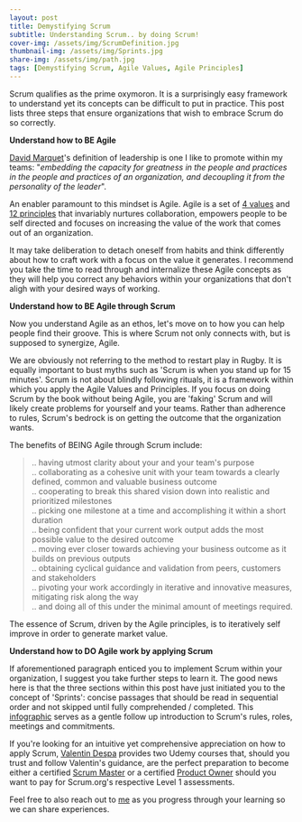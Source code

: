 ```yaml
---
layout: post
title: Demystifying Scrum
subtitle: Understanding Scrum.. by doing Scrum! 
cover-img: /assets/img/ScrumDefinition.jpg
thumbnail-img: /assets/img/Sprints.jpg
share-img: /assets/img/path.jpg
tags: [Demystifying Scrum, Agile Values, Agile Principles]
---
```


Scrum qualifies as the prime oxymoron. It is a surprisingly easy framework to understand yet its concepts can be difficult to put in practice. This post lists three steps that ensure organizations that wish to embrace Scrum do so correctly. 

**Understand how to BE Agile**

[David Marquet](https://www.youtube.com/watch?v=OqmdLcyES_Q)'s definition of leadership is one I like to promote within my teams: "*embedding the capacity for greatness in the people and practices in the people and practices of an organization, and decoupling it from the personality of the leader*".

An enabler paramount to this mindset is Agile. Agile is a set of [4 values](https://agilemanifesto.org/) and [12 principles](https://agilemanifesto.org/principles.html) that invariably nurtures collaboration, empowers people to be self directed and focuses on increasing the value of the work that comes out of an organization. 

It may take deliberation to detach oneself from habits and think differently about how to craft work with a focus on the value it generates. I recommend you take the time to read through and internalize these Agile concepts as they will help you correct any behaviors within your organizations that don't aligh with your desired ways of working.

**Understand how to BE Agile through Scrum**

Now you understand Agile as an ethos, let's move on to how you can help people find their groove. This is where Scrum not only connects with, but is supposed to synergize, Agile. 

We are obviously not referring to the method to restart play in Rugby. It is equally important to bust myths such as 'Scrum is when you stand up for 15 minutes'. Scrum is not about blindly following rituals, it is a framework within which you apply the Agile Values and Principles. If you focus on doing Scrum by the book without being Agile, you are 'faking' Scrum and will likely create problems for yourself and your teams. Rather than adherence to rules, Scrum's bedrock is on getting the outcome that the organization wants. 

The benefits of BEING Agile through Scrum include:

> .. having utmost clarity about your and your team's purpose  
> .. collaborating as a cohesive unit with your team towards a clearly defined, common and valuable business outcome  
> .. cooperating to break this shared vision down into realistic and prioritized milestones  
> .. picking one milestone at a time and accomplishing it within a short duration  
> .. being confident that your current work output adds the most possible value to the desired outcome  
> .. moving ever closer towards achieving your business outcome as it builds on previous outputs  
> .. obtaining cyclical guidance and validation from peers, customers and stakeholders    
> .. pivoting your work accordingly in iterative and innovative measures, mitigating risk along the way  
> .. and doing all of this under the minimal amount of meetings required.  

The essence of Scrum, driven by the Agile principles, is to iteratively self improve in order to generate market value. 

**Understand how to DO Agile work by applying Scrum**

If aforementioned paragraph enticed you to implement Scrum within your organization, I suggest you take further steps to learn it. The good news here is that the three sections within this post have just initiated you to the concept of 'Sprints': concise passages that should be read in sequential order and not skipped until fully comprehended / completed. This [infographic](https://www.knowledgehut.com/blog/agile/infographic-scrum-process-in-a-nutshell) serves as a gentle follow up introduction to Scrum's rules, roles, meetings and commitments.

If you're looking for an intuitive yet comprehensive appreciation on how to apply Scrum, [Valentin Despa](https://www.linkedin.com/in/vdespa/) provides two Udemy courses that, should you trust and follow Valentin's guidance, are the perfect preparation to become either a certified [Scrum Master](https://www.udemy.com/course/scrum-master-certification-preparation-mock-exam-questions-psm-i/) or a certified [Product Owner](https://www.udemy.com/course/scrum-product-owner-certification-prep-mock-exam-questions/) should you want to pay for Scrum.org's respective Level 1 assessments. 

Feel free to also reach out to [me](https://www.linkedin.com/in/mark-hanoteau-41649746/) as you progress through your learning so we can share experiences.
